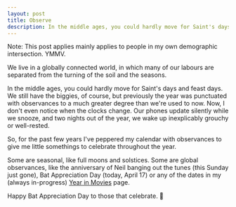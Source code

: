 ```yaml
---
layout: post
title: Observe
description: In the middle ages, you could hardly move for Saint's days and feast days.
---
```


Note: This post applies mainly applies to people in my own demographic intersection. YMMV.

We live in a globally connected world, in which many of our labours are separated from the turning of the soil and the seasons.

In the middle ages, you could hardly move for Saint's days and feast days. We still have the biggies, of course, but previously the year was punctuated with observances to a much greater degree than we're used to now. Now, I don't even notice when the clocks change. Our phones update silently while we snooze, and two nights out of the year, we wake up inexplicably grouchy or well-rested.

So, for the past few years I've peppered my calendar with observances to give me little somethings to celebrate throughout the year.

Some are seasonal, like full moons and solstices. Some are global observances, like the anniversary of Neil banging out the tunes (this Sunday just gone), Bat Appreciation Day (today, April 17) or any of the dates in my (always in-progress) [Year in Movies](https://jsrn.net/year-in-movies/) page.

Happy Bat Appreciation Day to those that celebrate. &#129415;
